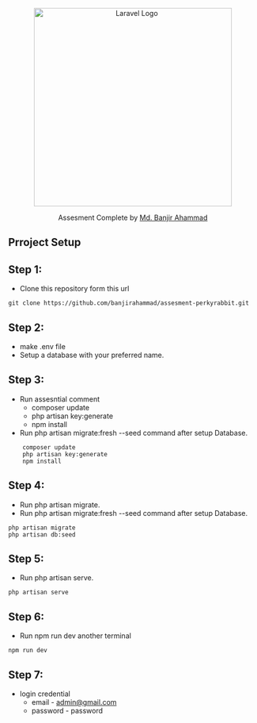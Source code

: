 <p align="center"><a href="https://laravel.com" target="_blank"><img src="https://raw.githubusercontent.com/laravel/art/master/logo-lockup/5%20SVG/2%20CMYK/1%20Full%20Color/laravel-logolockup-cmyk-red.svg" width="400" alt="Laravel Logo"></a></p>

<p align="center">
    Assesment Complete by <a href="https://banjir-ahammad.com" target="_blank">Md. Banjir Ahammad</a>
</p>

## Prroject Setup
## Step 1:

- Clone this repository form this url

``` 
git clone https://github.com/banjirahammad/assesment-perkyrabbit.git
```

## Step 2:
- make .env file
- Setup a database with your preferred name.

## Step 3:
- Run assesntial comment
    - composer update
    - php artisan key:generate
    - npm install
- Run php artisan migrate:fresh --seed command after setup Database.
```
    composer update
    php artisan key:generate
    npm install
```

## Step 4:
- Run php artisan migrate.
- Run php artisan migrate:fresh --seed command after setup Database.
```
php artisan migrate
php artisan db:seed
```

## Step 5:
- Run php artisan serve.
```
php artisan serve
```

## Step 6:
- Run npm run dev another terminal
```
npm run dev
```


## Step 7:
- login credential
  - email - admin@gmail.com
  - password - password


